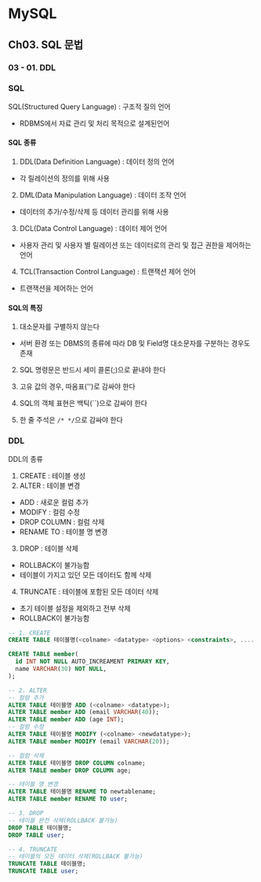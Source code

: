 # MySQL

## Ch03. SQL 문법

### 03 - 01. DDL

### SQL

SQL(Structured Query Language) : 구조적 질의 언어

- RDBMS에서 자료 관리 및 처리 목적으로 설계된언어

#### SQL 종류

1. DDL(Data Definition Language) : 데이터 정의 언어

- 각 릴레이션의 정의를 위해 사용

2. DML(Data Manipulation Language) : 데이터 조작 언어

- 데이터의 추가/수정/삭제 등 데이터 관리를 위해 사용

3. DCL(Data Control Language) : 데이터 제어 언어

- 사용자 관리 및 사용자 별 릴레이션 또는 데이터로의 관리 및 접근 권한을 제어하는 언어

4. TCL(Transaction Control Language) : 트랜잭션 제어 언어

- 트랜잭션을 제어하는 언어

#### SQL의 특징

1. 대소문자를 구별하지 않는다

- 서버 환경 또는 DBMS의 종류에 따라 DB 및 Field명 대소문자를 구분하는 경우도 존재

2. SQL 명령문은 반드시 세미 콜론(;)으로 끝내야 한다
3. 고유 값의 경우, 따옴표('')로 감싸야 한다
4. SQL의 객체 표현은 백틱(``)으로 감싸야 한다

5. 한 줄 주석은 `/* */`으로 감싸야 한다

### DDL

DDL의 종류

1. CREATE : 테이블 생성
2. ALTER : 테이블 변경

- ADD : 새로운 컬럼 추가
- MODIFY : 컬럼 수정
- DROP COLUMN : 컬럼 삭제
- RENAME TO : 테이블 명 변경

3. DROP : 테이블 삭제

- ROLLBACK이 불가능함
- 테이블이 가지고 있던 모든 데이터도 함께 삭제

4. TRUNCATE : 테이블에 포함된 모든 데이터 삭제

- 초기 테이블 설정을 제외하고 전부 삭제
- ROLLBACK이 불가능함

```sql
-- 1. CREATE
CREATE TABLE 테이블명(<colname> <datatype> <options> <constraints>, ....);

CREATE TABLE member(
  id INT NOT NULL AUTO_INCREAMENT PRIMARY KEY,
  name VARCHAR(30) NOT NULL,
);

-- 2. ALTER
-- 컬럼 추가
ALTER TABLE 테이블명 ADD (<colname> <datatype>);
ALTER TABLE member ADD (email VARCHAR(40));
ALTER TABLE member ADD (age INT);
-- 컬럼 수정
ALTER TABLE 테이블명 MODIFY (<colname> <newdatatype>);
ALTER TABLE member MODIFY (email VARCHAR(20));

-- 컬럼 삭제
ALTER TABLE 테이블명 DROP COLUMN colname;
ALTER TABLE member DROP COLUMN age;

-- 테이블 명 변경
ALTER TABLE 테이블명 RENAME TO newtablename;
ALTER TABLE member RENAME TO user;

-- 3. DROP
-- 테이블 완전 삭제(ROLLBACK 불가능)
DROP TABLE 테이블명;
DROP TABLE user;

-- 4. TRUNCATE
-- 테이블의 모든 데이터 삭제(ROLLBACK 불가능)
TRUNCATE TABLE 테이블명;
TRUNCATE TABLE user;
```
